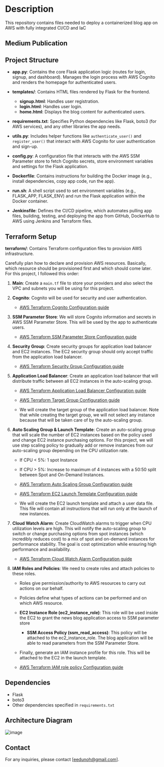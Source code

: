 # Description
This repository contains files needed to deploy a containerized blog app on AWS with fully integrated CI/CD and IaC

## Medium Publication


## Project Structure

- **app.py**: Contains the core Flask application logic (routes for login, signup, and dashboard). Manages the login process with AWS Cognito and renders the homepage for authenticated users.
  
- **templates/**: Contains HTML files rendered by Flask for the frontend.
  - **signup.html**: Handles user registration.
  - **login.html**: Handles user login.
  - **home.html**: Displays the blog content for authenticated users.
    
- **requirements.txt**: Specifies Python dependencies like Flask, boto3 (for AWS services), and any other libraries the app needs.
  
- **utils.py**: Includes helper functions like `authenticate_user()` and `register_user()` that interact with AWS Cognito for user authentication and sign-up.
  
- **config.py**: A configuration file that interacts with the AWS SSM Parameter store to fetch Cognito secrets, store environment variables and settings for the Flask application.
  
- **Dockerfile**: Contains instructions for building the Docker image (e.g., install dependencies, copy app code, run the app).
  
- **run.sh**: A shell script used to set environment variables (e.g., FLASK_APP, FLASK_ENV) and run the Flask application within the Docker container.
  
- **Jenkinsfile**: Defines the CI/CD pipeline, which automates pulling app files, building, testing, and deploying the app from GitHub, DockerHub to AWS using Jenkins and Terraform files.
  

## Terraform Setup

**terraform/**: Contains Terraform configuration files to provision AWS infrastructure.

Carefully plan how to declare and provision AWS resources. Basically, which resource should be provisioned first and which should come later. For this project, I followed this order:

1. **Main**: Create a `main.tf` file to store your providers and also select the VPC and subnets you will be using for this project.

2. **Cognito**: Cognito will be used for security and user authentication.
   
   - [AWS Terraform Cognito Configuration guide](https://registry.terraform.io/providers/hashicorp/aws/latest/docs/resources/cognito_user_pool)

3. **SSM Parameter Store**: We will store Cognito information and secrets in AWS SSM Parameter Store. This will be used by the app to authenticate users.
   
   - [AWS Terraform SSM Parameter Store Configuration guide](https://registry.terraform.io/providers/hashicorp/aws/latest/docs/resources/ssm_parameter)

4. **Security Group**: Create security groups for application load balancer and EC2 instances. The EC2 security group should only accept traffic from the application load balancer.
   
   - [AWS Terraform Security Group Configuration guide](https://registry.terraform.io/providers/hashicorp/aws/latest/docs/resources/security_group)

5. **Application Load Balancer**: Create an application load balancer that will distribute traffic between all EC2 instances in the auto-scaling group.
    
   - [AWS Terraform Application Load Balancer Configuration guide](https://registry.terraform.io/providers/hashicorp/aws/latest/docs/resources/lb)
   - [AWS Terraform Target Group Configuration guide](https://registry.terraform.io/providers/hashicorp/aws/latest/docs/resources/lb_target_group)
     
   - We will create the target group of the application load balancer. Note that while creating the target group, we will not select any instance because that will be taken care of by the auto-scaling group.

6. **Auto Scaling Group & Launch Template**: Create an auto-scaling group that will scale the number of EC2 instances based on the policy used and change EC2 instance purchasing options. For this project, we will use step scaling policy to gradually add or remove instances from our auto-scaling group depending on the CPU utilization rate.
     - If CPU < 5%: 1 spot Instance
     - If CPU > 5%: Increase to maximum of 4 instances with a 50:50 split between Spot and On-Demand Instances.
    
   - [AWS Terraform Auto Scaling Group Configuration guide](https://registry.terraform.io/providers/hashicorp/aws/latest/docs/resources/autoscaling_group)
   - [AWS Terraform EC2 Launch Template Configuration guide](https://registry.terraform.io/providers/hashicorp/aws/latest/docs/resources/launch_template)
     
   - We will create the EC2 launch template and attach a user data file. This file will contain all instructions that will run only at the launch of new instances.

7. **Cloud Watch Alarm**: Create CloudWatch alarms to trigger when CPU utilization levels are high. This will notify the auto-scaling group to switch or change purchasing options from spot instances (which incredibly reduces cost) to a mix of spot and on-demand instances for performance stability. The goal is cost optimization while ensuring high performance and availability.
   
   - [AWS Terraform Cloud Watch Alarm Configuration guide](https://registry.terraform.io/providers/hashicorp/aws/latest/docs/resources/cloudwatch_metric_alarm)

9. **IAM Roles and Policies**: We need to create roles and attach policies to these roles.
   - Roles give permission/authority to AWS resources to carry out actions on our behalf.

   - Policies define what types of actions can be performed and on which AWS resource.

   - **EC2 Instance Role (ec2_instance_role)**: This role will be used inside the EC2 to grant the news blog application access to SSM parameter store

     - **SSM Access Policy (ssm_read_access)**: This policy will be attached to the ec2_instance_role. The blog application will be able to read parameters from the SSM Parameter Store.

   - Finally, generate an IAM instance profile for this role. This will be attached to the EC2 in the launch template.

   - [AWS Terraform IAM role policy Configuration guide](https://registry.terraform.io/providers/hashicorp/aws/latest/docs/resources/iam_role_policy)

## Dependencies

- Flask
- boto3
- Other dependencies specified in `requirements.txt`


## Architecture Diagram
![image](https://github.com/user-attachments/assets/de6f72f3-3493-45bd-aa73-cc5e0dcdb5ab)

## Contact

For any inquiries, please contact [eedunoh@gmail.com].
